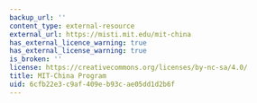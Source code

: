 ```yaml
---
backup_url: ''
content_type: external-resource
external_url: https://misti.mit.edu/mit-china
has_external_licence_warning: true
has_external_license_warning: true
is_broken: ''
license: https://creativecommons.org/licenses/by-nc-sa/4.0/
title: MIT-China Program
uid: 6cfb22e3-c9af-409e-b93c-ae05dd1d2b6f
---
```

